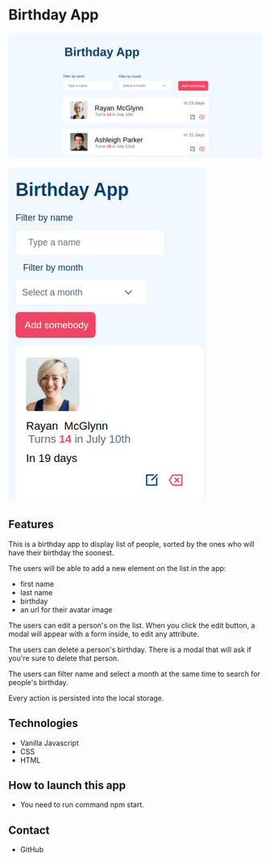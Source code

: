 # Birthday App

![BIRTHDAY APP](./images/birthdayAppDesktop.png)

![BIRTHDAY APP](./images/birthdayAppMobile.png)

## Features

This is a birthday app to display list of people, sorted by the ones who will have their birthday the soonest.

The users will be able to add a new element on the list in the app:

- first name
- last name
- birthday
- an url for their avatar image

The users can edit a person's on the list. When you click the edit button, a modal will appear with a form inside, to edit any attribute.

The users can delete a person's birthday. There is a modal that will ask if you're sure to delete that person.

The users can filter name and select a month at the same time to search for people's birthday.

Every action is persisted into the local storage.

## Technologies

- Vanilla Javascript
- CSS
- HTML

## How to launch this app

- You need to run command npm start.

## Contact

- GitHub
